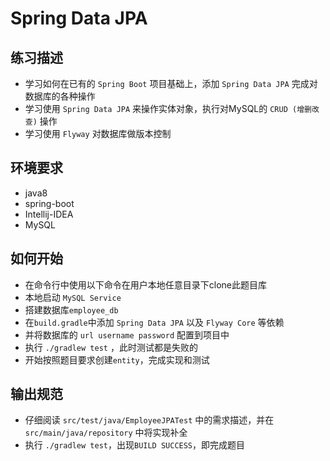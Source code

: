 # Spring Data JPA

## 练习描述
- 学习如何在已有的 `Spring Boot` 项目基础上，添加 `Spring Data JPA` 完成对数据库的各种操作
- 学习使用 `Spring Data JPA` 来操作实体对象，执行对MySQL的 `CRUD (增删改查)` 操作
- 学习使用 `Flyway` 对数据库做版本控制

## 环境要求
- java8
- spring-boot
- Intellij-IDEA
- MySQL

## 如何开始
- 在命令行中使用以下命令在用户本地任意目录下clone此题目库
- 本地启动 `MySQL Service` 
- 搭建数据库`employee_db`
- 在`build.gradle`中添加 `Spring Data JPA` 以及 `Flyway Core` 等依赖
- 并将数据库的 `url username password` 配置到项目中
- 执行 `./gradlew test` ，此时测试都是失败的
- 开始按照题目要求创建`entity`，完成实现和测试

## 输出规范
- 仔细阅读 `src/test/java/EmployeeJPATest` 中的需求描述，并在 `src/main/java/repository` 中将实现补全 
- 执行 `./gradlew test`，出现`BUILD SUCCESS`，即完成题目
